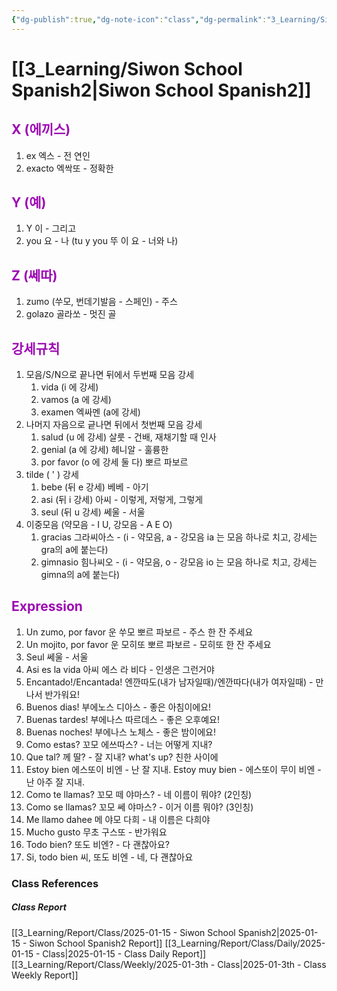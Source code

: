 ```yaml
---
{"dg-publish":true,"dg-note-icon":"class","dg-permalink":"3_Learning/Siwon-School-Spanish2","created-date":"2025-01-15 9:02:36 pm","date":"2025-01-15","type":"class","tags":["class","spanish"],"aliases":null,"title":"Siwon School Spanish","courseName":"NEW 왕초보 탈출 파닉스","permalink":"/3_Learning/Siwon-School-Spanish2/","dgPassFrontmatter":true,"noteIcon":"class"}
---
```



# [[3_Learning/Siwon School Spanish2\|Siwon School Spanish2]]
## <font color="#9d0ab3">X (에끼스)</font>
1. ex 엑스 - 전 연인
2. exacto 엑싹또 - 정확한
## <font color="#9d0ab3">Y (예)</font>
1. Y 이 - 그리고
2. you 요 - 나 (tu y you 뚜 이 요 - 너와 나)
## <font color="#9d0ab3">Z (쎄따)</font>
1. zumo (쑤모, 번데기발음 - 스페인) - 주스
2. golazo 골라쏘 - 멋진 골
## <font color="#9d0ab3">강세규칙</font>
1. 모음/S/N으로 끝나면 뒤에서 두번째 모음 강세 
	1. vida (i 에 강세)
	2. vamos (a 에 강세)
	3. examen 엑싸멘 (a에 강세)
2. 나머지 자음으로 긑나면 뒤에서 첫번째 모음 강세
	1. salud (u 에 강세) 살룻 - 건배, 재채기할 때 인사
	2. genial (a 에 강세) 헤니알 - 훌륭한
	3. por favor (o 에 강세 둘 다) 뽀르 파보르
3. tilde ( ' ) 강세
	1. bebe (뒤 e 강세) 베베 - 아기
	2. asi (뒤 i 강세) 아씨 - 이렇게, 저렇게, 그렇게
	3. seul (뒤 u 강세) 쎄울 - 서울
4. 이중모음 (약모음 - I U, 강모음 - A E O)
	1. gracias 그라씨아스 - (i - 약모음, a - 강모음 ia 는 모음 하나로 치고, 강세는 gra의 a에 붙는다)
	2. gimnasio 힘나씨오 - (i - 약모음, o - 강모음 io 는 모음 하나로 치고, 강세는 gimna의 a에 붙는다)
## <font color="#9d0ab3">Expression</font>
1. Un zumo, por favor 운 쑤모 뽀르 파보르 - 주스 한 잔 주세요
2. Un mojito, por favor 운 모히또 뽀르 파보르 - 모히또 한 잔 주세요
3. Seul 쎄울 - 서울
4. Asi es la vida 아씨 에스 라 비다 - 인생은 그런거야
5. Encantado!/Encantada! 엔깐따도(내가 남자일때)/엔깐따다(내가 여자일때) - 만나서 반가워요!
6. Buenos dias! 부에노스 디아스 - 좋은 아침이에요!
7. Buenas tardes! 부에나스 따르데스 - 좋은 오후예요!
8. Buenas noches! 부에나스 노체스 - 좋은 밤이에요!
9. Como estas? 꼬모 에쓰따스? - 너는 어떻게 지내?
10. Que tal? 께 딸? - 잘 지내? what's up? 친한 사이에 
11. Estoy bien 에스또이 비엔 - 난 잘 지내. Estoy muy bien - 에스또이 무이 비엔 - 난 아주 잘 지내.
12. Como te llamas? 꼬모 떼 야마스? - 네 이름이 뭐야? (2인칭)
13. Como se llamas? 꼬모 쎄 야마스? - 이거 이름 뭐야? (3인칭)
14. Me llamo dahee 메 야모 다희 - 내 이름은 다희야
15. Mucho gusto 무초 구스또 - 반가워요
16. Todo bien? 또도 비엔? - 다 괜찮아요?
17. Si, todo bien 씨, 또도 비엔 - 네, 다 괜찮아요


























### Class References
##### Class Report
[[3_Learning/Report/Class/2025-01-15 - Siwon School Spanish2\|2025-01-15 - Siwon School Spanish2 Report]]
[[3_Learning/Report/Class/Daily/2025-01-15 - Class\|2025-01-15 - Class Daily Report]]
[[3_Learning/Report/Class/Weekly/2025-01-3th - Class\|2025-01-3th - Class Weekly Report]]





